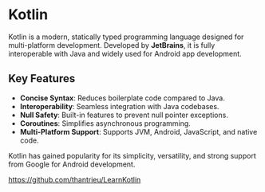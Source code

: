 # Kotlin

Kotlin is a modern, statically typed programming language designed for multi-platform development. Developed by **JetBrains**, it is fully interoperable with Java and widely used for Android app development.

## Key Features
- **Concise Syntax**: Reduces boilerplate code compared to Java.
- **Interoperability**: Seamless integration with Java codebases.
- **Null Safety**: Built-in features to prevent null pointer exceptions.
- **Coroutines**: Simplifies asynchronous programming.
- **Multi-Platform Support**: Supports JVM, Android, JavaScript, and native code.

Kotlin has gained popularity for its simplicity, versatility, and strong support from Google for Android development.

https://github.com/thantrieu/LearnKotlin
